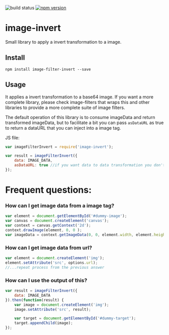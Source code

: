 ![build status](https://travis-ci.org/canastro/image-filter-invert.svg?branch=master)
[![npm version](https://badge.fury.io/js/image-filter-invert.svg)](https://badge.fury.io/js/image-filter-invert)

# image-invert

Small library to apply a invert transformation to a image.

## Install

```
npm install image-filter-invert --save
```

## Usage
It applies a invert transformation to a base64 image. If you want a more complete library, please check image-filters that wraps this and other libraries to provide a more complete suite of image filters.

The default operation of this library is to consume imageData and return transformed imageData, but to facilitate a bit you can pass `asDataURL` as true to return a dataURL that you can inject into a image tag.

JS file:
```js
var imageFilterInvert = require('image-invert');

var result = imageFilterInvert({
    data: IMAGE_DATA,
    asDataURL: true //if you want data to data transformation you don't need to include this
});
```

# Frequent questions:
### How can I get image data from a image tag?

```js
var element = document.getElementById('#dummy-image');
var canvas = document.createElement('canvas');
var context = canvas.getContext('2d');
context.drawImage(element, 0, 0 );
var imageData = context.getImageData(0, 0, element.width, element.height);
```

### How can I get image data from url?

```js
var element = document.createElement('img');
element.setAttribute('src', options.url);
//...repeat process from the previous answer
```

### How can I use the output of this?

```js
var result = imageFilterInvert({
    data: IMAGE_DATA
}).then(function(result) {
    var image = document.createElement('img');
    image.setAttribute('src', result);

    var target = document.getElementById('#dummy-target');
    target.appendChild(image);
});
```
